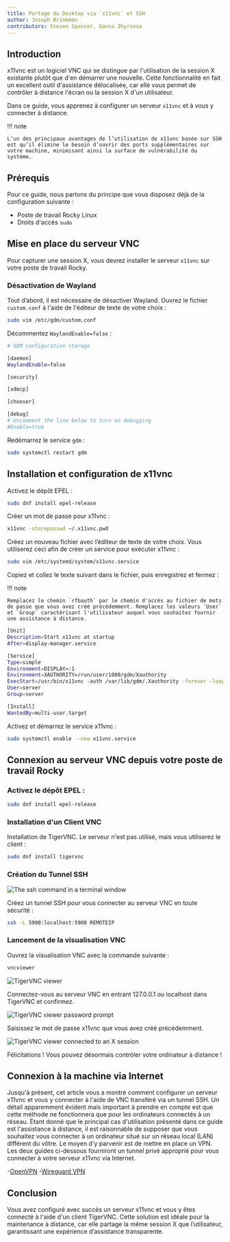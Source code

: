 ```yaml
---
title: Partage du Desktop via `x11vnc` et SSH
author: Joseph Brinkman
contributors: Steven Spencer, Ganna Zhyrnova
---
```


## Introduction

x11vnc est un logiciel VNC qui se distingue par l'utilisation de la session X existante plutôt que d'en démarrer une nouvelle. Cette fonctionnalité en fait un excellent outil d'assistance délocalisée, car elle vous permet de contrôler à distance l'écran ou la session X d'un utilisateur.

Dans ce guide, vous apprenez à configurer un serveur `x11vnc` et à vous y connecter à distance.

!!! note

```
L’un des principaux avantages de l’utilisation de x11vnc basée sur SSH est qu’il élimine le besoin d’ouvrir des ports supplémentaires sur votre machine, minimisant ainsi la surface de vulnérabilité du système.
```

## Prérequis

Pour ce guide, nous partons du principe que vous disposez déjà de la configuration suivante :

- Poste de travail Rocky Linux
- Droits d'accès `sudo`

## Mise en place du serveur VNC

Pour capturer une session X, vous devrez installer le serveur `x11vnc` sur votre poste de travail Rocky.

### Désactivation de Wayland

Tout d’abord, il est nécessaire de désactiver Wayland. Ouvrez le fichier `custom.conf` à l'aide de l'éditeur de texte de votre choix :

```bash
sudo vim /etc/gdm/custom.conf
```

Décommentez `WaylandEnable=false` :

```bash
# GDM configuration storage

[daemon]
WaylandEnable=false

[security]

[xdmcp]

[chooser]

[debug]
# Uncomment the line below to turn on debugging
#Enable=true
```

Redémarrez le service `gdm` :

```bash
sudo systemctl restart gdm
```

## Installation et configuration de x11vnc

Activez le dépôt EPEL :

```bash
sudo dnf install epel-release
```

Créer un mot de passe pour x11vnc :

```bash
x11vnc -storepasswd ~/.x11vnc.pwd
```

Créez un nouveau fichier avec l’éditeur de texte de votre choix. Vous utiliserez ceci afin de créer un service pour exécuter x11vnc :

```bash
sudo vim /etc/systemd/system/x11vnc.service
```

Copiez et collez le texte suivant dans le fichier, puis enregistrez et fermez :

!!! note

```
Remplacez le chemin `rfbauth` par le chemin d'accès au fichier de mots de passe que vous avez créé précédemment. Remplacez les valeurs `User` et `Group` caractérisant l'utilisateur auquel vous souhaitez fournir une assistance à distance.
```

```bash
[Unit]
Description=Start x11vnc at startup
After=display-manager.service

[Service]
Type=simple
Environment=DISPLAY=:1
Environment=XAUTHORITY=/run/user/1000/gdm/Xauthority
ExecStart=/usr/bin/x11vnc -auth /var/lib/gdm/.Xauthority -forever -loop -noxdamage -repeat -rfbauth /home/server/.x11vnc.pwd -rfbport 5900 -shared
User=server
Group=server

[Install]
WantedBy=multi-user.target
```

Activez et démarrez le service x11vnc :

```bash
sudo systemctl enable --now x11vnc.service
```

## Connexion au serveur VNC depuis votre poste de travail Rocky

### Activez le dépôt EPEL :

```bash
sudo dnf install epel-release
```

### Installation d'un Client VNC

Installation de TigerVNC. Le serveur n'est pas utilisé, mais vous utiliserez le client :

```bash
sudo dnf install tigervnc
```

### Création du Tunnel SSH

![The ssh command in a terminal window](images/x11vnc_plus_ssh_lan_images/vnc_ssh_tunnel.webp)

Créez un tunnel SSH pour vous connecter au serveur VNC en toute sécurité :

```bash
ssh -L 5900:localhost:5900 REMOTEIP
```

### Lancement de la visualisation VNC

Ouvrez la visualisation VNC avec la commande suivante :

```bash
vncviewer
```

![TigerVNC viewer](images/x11vnc_plus_ssh_lan_images/vnc_viewer.webp)

Connectez-vous au serveur VNC en entrant 127.0.0.1 ou localhost dans TigerVNC et confirmez.

![TigerVNC viewer password prompt](images/x11vnc_plus_ssh_lan_images/vnc_viewer_password.webp)

Saisissez le mot de passe x11vnc que vous avez créé précédemment.

![TigerVNC viewer connected to an X session](images/x11vnc_plus_ssh_lan_images/x11vnc_over_ssh_lan_conclusion.webp)

Félicitations ! Vous pouvez désormais contrôler votre ordinateur à distance !

## Connexion à la machine via Internet

Jusqu'à présent, cet article vous a montré comment configurer un serveur x11vnc et vous y connecter à l'aide de VNC transféré via un tunnel SSH. Un détail apparemment évident mais important à prendre en compte est que cette méthode ne fonctionnera que pour les ordinateurs connectés à un réseau. Étant donné que le principal cas d'utilisation présenté dans ce guide est l'assistance à distance, il est raisonnable de supposer que vous souhaitez vous connecter à un ordinateur situé sur un réseau local (LAN) différent du vôtre. Le moyen d'y parvenir est de mettre en place un VPN. Les deux guides ci-dessous fourniront un tunnel privé approprié pour vous connecter à votre serveur x11vnc via Internet.

-[OpenVPN](https://docs.rockylinux.org/guides/security/openvpn/)
-[Wireguard VPN](https://docs.rockylinux.org/guides/security/wireguard_vpn/)

## Conclusion

Vous avez configuré avec succès un serveur x11vnc et vous y êtes connecté à l'aide d'un client TigerVNC. Cette solution est idéale pour la maintenance à distance, car elle partage la même session X que l’utilisateur, garantissant une expérience d’assistance transparente.
